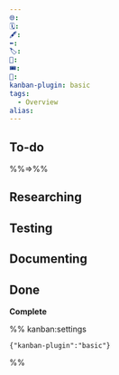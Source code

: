 ```yaml
---
🌐: 
🗓️: 
🖋️: 
⬅️: 
🏷️: 
🎫: 
🎟️: 
🔖: 
kanban-plugin: basic
tags:
  - Overview
alias: 
---
```


## To-do
%%=>%%

## Researching

## Testing

## Documenting


## Done

**Complete**





%% kanban:settings
```
{"kanban-plugin":"basic"}
```
%%